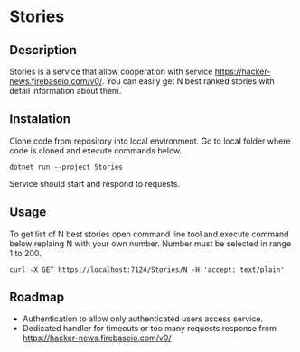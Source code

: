 # Stories

## Description

Stories is a service that allow cooperation with service https://hacker-news.firebaseio.com/v0/.
You can easily get N best ranked stories with detail information about them.

## Instalation

Clone code from repository into local environment.
Go to local folder where code is cloned and execute commands below.

```dotnet run --project Stories```

Service should start and respond to requests.

## Usage

To get list of N best stories open command line tool and execute command below replaing N with your own number.
Number must be selected in range 1 to 200.

```curl -X GET https://localhost:7124/Stories/N -H 'accept: text/plain'```

## Roadmap

- Authentication to allow only authenticated users access service.
- Dedicated handler for timeouts or too many requests response from https://hacker-news.firebaseio.com/v0/
